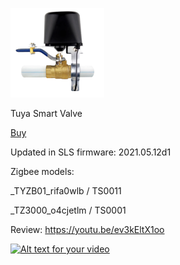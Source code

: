 ![icon](icon.png)

Tuya Smart Valve 

[Buy](http://alli.pub/5rropc)


Updated in SLS firmware: 2021.05.12d1


Zigbee models:

_TYZB01_rifa0wlb / TS0011 

_TZ3000_o4cjetlm / TS0001 

Review: https://youtu.be/ev3kEltX1oo 

[![Alt text for your video](https://img.youtube.com/vi/ev3kEltX1oo/0.jpg)](https://youtu.be/ev3kEltX1oo)
